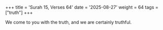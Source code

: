 +++
title = 'Surah 15, Verses 64'
date = '2025-08-27'
weight = 64
tags = ["truth"]
+++

We come to you with the truth, and we are certainly truthful.
